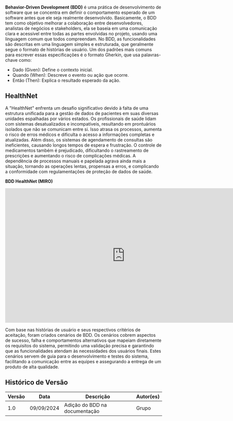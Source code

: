 **Behavior-Driven Development (BDD)**  é uma prática de desenvolvimento de software que se concentra em definir o comportamento esperado de um software antes que ele seja realmente desenvolvido. Basicamente, o BDD tem como objetivo melhorar a colaboração entre desenvolvedores, analistas de negócios e stakeholders, ela se baseia em uma comunicação clara e acessível entre todas as partes envolvidas no projeto, usando uma linguagem comum que todos compreendam.
No BDD, as funcionalidades são descritas em uma linguagem simples e estruturada, que geralmente segue o formato de histórias de usuário. Um dos padrões mais comuns para escrever essas especificações é o formato Gherkin, que usa palavras-chave como:

- Dado (Given): Define o contexto inicial.
- Quando (When): Descreve o evento ou ação que ocorre.
- Então (Then): Explica o resultado esperado da ação.


## HealthNet 

A "HealthNet" enfrenta um desafio significativo devido à falta de uma estrutura unificada para a gestão de dados de pacientes em suas diversas unidades espalhadas por vários estados. Os profissionais de saúde lidam com sistemas desatualizados e incompatíveis, resultando em prontuários isolados que não se comunicam entre si. Isso atrasa os processos, aumenta o risco de erros médicos e dificulta o acesso a informações completas e atualizadas. Além disso, os sistemas de agendamento de consultas são ineficientes, causando longos tempos de espera e frustração. O controle de medicamentos também é prejudicado, dificultando o rastreamento de prescrições e aumentando o risco de complicações médicas. A dependência de processos manuais e papelada agrava ainda mais a situação, tornando as operações lentas, propensas a erros, e complicando a conformidade com regulamentações de proteção de dados de saúde.

**BDD HealthNet (MIRO)**

<iframe width="768" height="432" src="https://miro.com/app/live-embed/uXjVKmAWbH4=/?moveToViewport=-63792,26239,96724,33239&embedId=811494119752" frameborder="0" scrolling="no" allow="fullscreen; clipboard-read; clipboard-write" allowfullscreen></iframe>

Com base nas histórias de usuário e seus respectivos critérios de aceitação, foram criados cenários de BDD. Os cenários cobrem aspectos de sucesso, falha e comportamentos alternativos que mapeiam diretamente os requisitos do sistema, permitindo uma validação precisa e garantindo que as funcionalidades atendam às necessidades dos usuários finais. Estes cenários servem de guia para o desenvolvimento e testes do sistema, facilitando a comunicação entre as equipes e assegurando a entrega de um produto de alta qualidade.


## Histórico de Versão

| Versão | Data       | Descrição                                                         | Autor(es)       |
|--------|------------|-------------------------------------------------------------------|-----------------|
| 1.0   | 09/09/2024 |  Adição do BDD na documentação                              | Grupo   |
